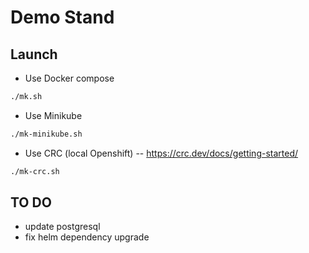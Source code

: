 # Demo Stand

## Launch

- Use Docker compose

```sh
./mk.sh
```

- Use Minikube

```sh
./mk-minikube.sh
```

- Use CRC (local Openshift)  -- https://crc.dev/docs/getting-started/

```sh
./mk-crc.sh
```

## TO DO

- update postgresql
- fix helm dependency upgrade
